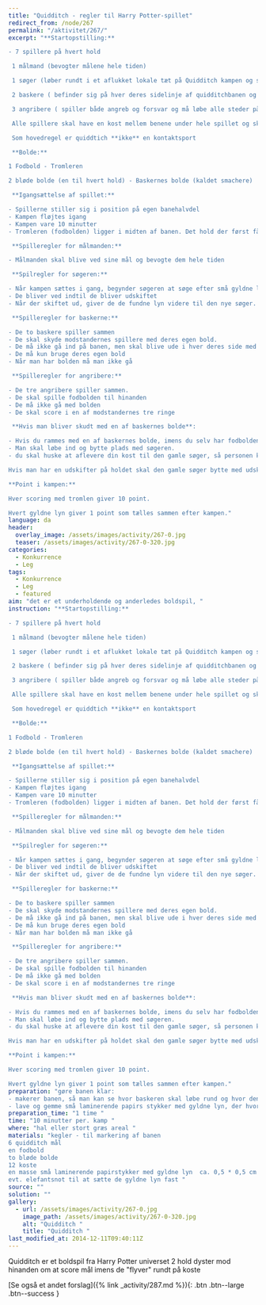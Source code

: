 ```yaml
---
title: "Quidditch - regler til Harry Potter-spillet"
redirect_from: /node/267
permalink: "/aktivitet/267/"
excerpt: "**Startopstilling:**

- 7 spillere på hvert hold

 1 målmand (bevogter målene hele tiden)

 1 søger (løber rundt i et aflukket lokale tæt på Quidditch kampen og samler gyldne lyn)

 2 baskere ( befinder sig på hver deres sidelinje af quidditchbanen og kan kun løbe frem og tilbage)

 3 angribere ( spiller både angreb og forsvar og må løbe alle steder på banen)

 Alle spillere skal have en kost mellem benene under hele spillet og skal hele tiden have en hånd på kosten, undtagen søgeren

 Som hovedregel er quiddtich **ikke** en kontaktsport

 **Bolde:**

1 Fodbold - Tromleren

2 bløde bolde (en til hvert hold) - Baskernes bolde (kaldet smachere)

 **Igangsættelse af spillet:**

- Spillerne stiller sig i position på egen banehalvdel
- Kampen fløjtes igang
- Kampen vare 10 minutter
- Tromleren (fodbolden) ligger i midten af banen. Det hold der først får fat i den, når kampen fløjtes igang starter med bolden.

 **Spilleregler for målmanden:**

- Målmanden skal blive ved sine mål og bevogte dem hele tiden

 **Spilregler for søgeren:**

- Når kampen sættes i gang, begynder søgeren at søge efter små gyldne lyn i det tildelte lokale
- De bliver ved indtil de bliver udskiftet
- Når der skiftet ud, giver de de fundne lyn videre til den nye søger.

 **Spilleregler for baskerne:**

- De to baskere spiller sammen
- De skal skyde modstandernes spillere med deres egen bold.
- De må ikke gå ind på banen, men skal blive ude i hver deres side med mindre bolden bliver liggende på banen. I dette tilfælde må man gerne hente bolden, og gå ud i siden igen med den. Først når man er ude i siden igen, må man skyde.
- De må kun bruge deres egen bold
- Når man har bolden må man ikke gå

 **Spilleregler for angribere:**

- De tre angribere spiller sammen.
- De skal spille fodbolden til hinanden
- De må ikke gå med bolden
- De skal score i en af modstandernes tre ringe

 **Hvis man bliver skudt med en af baskernes bolde**:

- Hvis du rammes med en af baskernes bolde, imens du selv har fodbolden ( tromleren) er du _død_
- Man skal løbe ind og bytte plads med søgeren.
- du skal huske at aflevere din kost til den gamle søger, så personen kan overtage din plads

Hvis man har en udskifter på holdet skal den gamle søger bytte med udskifteren og udskifteren skal spille på banen i stedet for personen der blev skudt.

**Point i kampen:**

Hver scoring med tromlen giver 10 point.

Hvert gyldne lyn giver 1 point som tælles sammen efter kampen."
language: da
header:
  overlay_image: /assets/images/activity/267-0.jpg
  teaser: /assets/images/activity/267-0-320.jpg
categories:
  - Konkurrence
  - Leg
tags:
  - Konkurrence
  - Leg
  - featured
aim: "det er et underholdende og anderledes boldspil, "
instruction: "**Startopstilling:**

- 7 spillere på hvert hold

 1 målmand (bevogter målene hele tiden)

 1 søger (løber rundt i et aflukket lokale tæt på Quidditch kampen og samler gyldne lyn)

 2 baskere ( befinder sig på hver deres sidelinje af quidditchbanen og kan kun løbe frem og tilbage)

 3 angribere ( spiller både angreb og forsvar og må løbe alle steder på banen)

 Alle spillere skal have en kost mellem benene under hele spillet og skal hele tiden have en hånd på kosten, undtagen søgeren

 Som hovedregel er quiddtich **ikke** en kontaktsport

 **Bolde:**

1 Fodbold - Tromleren

2 bløde bolde (en til hvert hold) - Baskernes bolde (kaldet smachere)

 **Igangsættelse af spillet:**

- Spillerne stiller sig i position på egen banehalvdel
- Kampen fløjtes igang
- Kampen vare 10 minutter
- Tromleren (fodbolden) ligger i midten af banen. Det hold der først får fat i den, når kampen fløjtes igang starter med bolden.

 **Spilleregler for målmanden:**

- Målmanden skal blive ved sine mål og bevogte dem hele tiden

 **Spilregler for søgeren:**

- Når kampen sættes i gang, begynder søgeren at søge efter små gyldne lyn i det tildelte lokale
- De bliver ved indtil de bliver udskiftet
- Når der skiftet ud, giver de de fundne lyn videre til den nye søger.

 **Spilleregler for baskerne:**

- De to baskere spiller sammen
- De skal skyde modstandernes spillere med deres egen bold.
- De må ikke gå ind på banen, men skal blive ude i hver deres side med mindre bolden bliver liggende på banen. I dette tilfælde må man gerne hente bolden, og gå ud i siden igen med den. Først når man er ude i siden igen, må man skyde.
- De må kun bruge deres egen bold
- Når man har bolden må man ikke gå

 **Spilleregler for angribere:**

- De tre angribere spiller sammen.
- De skal spille fodbolden til hinanden
- De må ikke gå med bolden
- De skal score i en af modstandernes tre ringe

 **Hvis man bliver skudt med en af baskernes bolde**:

- Hvis du rammes med en af baskernes bolde, imens du selv har fodbolden ( tromleren) er du _død_
- Man skal løbe ind og bytte plads med søgeren.
- du skal huske at aflevere din kost til den gamle søger, så personen kan overtage din plads

Hvis man har en udskifter på holdet skal den gamle søger bytte med udskifteren og udskifteren skal spille på banen i stedet for personen der blev skudt.

**Point i kampen:**

Hver scoring med tromlen giver 10 point.

Hvert gyldne lyn giver 1 point som tælles sammen efter kampen."
preparation: "gøre banen klar:
- makerer banen, så man kan se hvor baskeren skal løbe rund og hvor den generelle bane er
- lave og gemme små laminerende papirs stykker med gyldne lyn, der hvor søgerens rum er "
preparation_time: "1 time "
time: "10 minutter per. kamp "
where: "hal eller stort græs areal "
materials: "kegler - til markering af banen
6 quidditch mål
en fodbold
to bløde bolde
12 koste
en masse små laminerende papirstykker med gyldne lyn  ca. 0,5 * 0,5 cm
evt. elefantsnot til at sætte de gyldne lyn fast "
source: ""
solution: ""
gallery:
  - url: /assets/images/activity/267-0.jpg
    image_path: /assets/images/activity/267-0-320.jpg
    alt: "Quidditch "
    title: "Quidditch "
last_modified_at: 2014-12-11T09:40:11Z
---
```


Quidditch er et boldspil fra Harry Potter universet 2 hold dyster mod hinanden om at score mål imens de "flyver" rundt på koste

[Se også et andet forslag]({% link _activity/287.md %}){: .btn .btn--large .btn--success }
